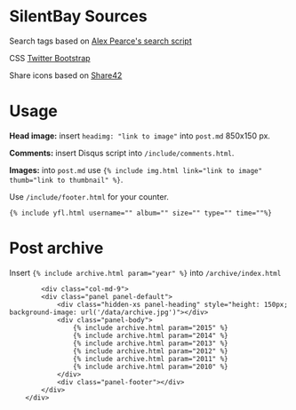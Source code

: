 # SilentBay Sources

Search tags based on [Alex Pearce's search script](http://alexpearce.me/2012/04/simple-jekyll-searching/)

CSS [Twitter Bootstrap](https://github.com/twbs/bootstrap)

Share icons based on [Share42](http://share42.com)

# Usage

**Head image:** insert `headimg: "link to image"` into `post.md` 850x150 px.

**Comments:** insert Disqus script into `/include/comments.html`.

**Images:** into `post.md` use `{% include img.html link="link to image" thumb="link to thumbnail" %}`.

Use `/include/footer.html` for your counter.

`{% include yfl.html username="" album="" size="" type="" time=""%}`

# Post archive

Insert `{% include archive.html param="year" %}` into `/archive/index.html`

    		<div class="col-md-9">
			<div class="panel panel-default">
				<div class="hidden-xs panel-heading" style="height: 150px; background-image: url('/data/archive.jpg')"></div>
				<div class="panel-body">
					{% include archive.html param="2015" %}
					{% include archive.html param="2014" %}
					{% include archive.html param="2013" %}
					{% include archive.html param="2012" %}
					{% include archive.html param="2011" %}
					{% include archive.html param="2010" %}
				</div>
				<div class="panel-footer"></div>
			</div>
		</div>
